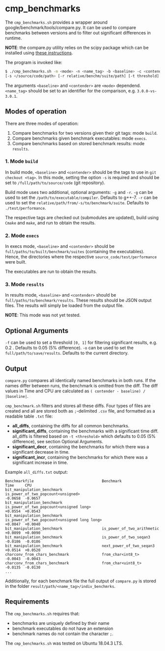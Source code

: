 # cmp_benchmarks

The `cmp_benchmarks.sh` provides a wrapper around google/benchmark/tools/compare.py. It can be used to compare benchmarks between versions and to filter out significant differences in runtime. 

**NOTE**: the compare.py utility relies on the scipy package which can be installed using [these instructions](https://www.scipy.org/install.html).

The program is invoked like:
``` bash
$ ./cmp_benchmarks.sh -m <mode> -n <name_tag> -b <baseline> -c <contender> \
[-s </source/code/path> [-r relative/benchm/suite/path] [-t threshold] [-o results/path] [-g compiler] 
```

The arguments `<baseline>` and `<contender>` are `<mode>` dependend.
    `<name_tag>` should be set to an identifier for the comparison, e.g. `3.0.0-vs-3.0.1`.

## Modes of operation

There are three modes of operation:

1. Compare benchmarks for two versions given their git tags: mode `build`.
2. Compare benchmarks given benchmark executables: mode `execs`.
3. Compare benchmarks based on stored benchmark results: mode `results`.

### 1. Mode `build`

In build mode, `<baseline>` and `<contender>` should be the tags to use in `git checkout <tag>`. 
    In this mode, setting the option `-s` is required and should be set to `/full/path/to/source/code` (git repository). 

Build mode uses two additional, optional arguments: `-g` and `-r`. 
`-g` can be used to set the `/path/to/executable/compiler`. Defaults to g++-7.
`-r` can be used to set the `relative/path/from/-s/to/benchmark/suite`. Defaults to `./test/performance`.

The respective tags are checked out (submodules are updated), build using `Cmake` and `make`, and run to obtain the results. 

### 2. Mode `execs`

In execs mode, `<baseline>` and `<contender>` should be `full/paths/to/built/benchmark/suites` (containing the executables).
    Hence, the directories where the respective `source_code/test/performance` were built.

The executables are run to obtain the results.

### 3. Mode `results`

In results mode, `<baseline>` and `<contender>` should be `full/paths/to/benchmark/results`. 
    These results should be JSON output files. The results will simply be loaded from the output file.

**NOTE**:  This mode was not yet tested.

## Optional Arguments

`-f` can be used to set a threshold `[0, 1]` for filtering significant results, e.g. 0.2 . Defaults to 0.05 (5% difference).
`-o` can be used to set the `full/path/to/save/results`. Defaults to the current directory.


## Output

`compare.py` compares all identically named benchmarks in both runs. If the names differ between runs, the benchmark is omitted 
from the diff. The diff values in Time and CPU are calculated as `( contender - baseline) / |baseline|`.

`cmp_benchmark.sh` filters and stores all these diffs. Four types of files are created and all are
stored both as `;`-delimited `.csv` file, and formatted as a readable table `.txt` file:

* **all_diffs**, containing the diffs for all common benchmarks.
* **significant_diffs**, containing the benchmarks with a significant time diff.
    all_diffs is filtered based on `-t <threshold>` which defaults to 0.05 (5% difference), see section Optional Arguments.
* **significant_decr**, containing the benchmarks for which there was a significant decrease in time. 
* **significant_incr**, containing the benchmarks for which there was a significant increase in time. 

Example `all_diffs.txt` output:
```
Benchmarkfile                               Benchmark                                                              Time     CPU
bit_manipulation_benchmark                  is_power_of_two_popcount<unsigned>                                     -0.0658  -0.0657
bit_manipulation_benchmark                  is_power_of_two_popcount<unsigned long>                                +0.0554  +0.0543
bit_manipulation_benchmark                  is_power_of_two_popcount<unsigned long long>                           +0.0047  +0.0040
bit_manipulation_benchmark                  is_power_of_two_arithmetic                                             +0.0099  +0.0090
bit_manipulation_benchmark                  is_power_of_two_seqan3                                                 -0.0186  -0.0186
bit_manipulation_benchmark                  next_power_of_two_seqan3                                               +0.0514  +0.0520
charconv_from_chars_benchmark               from_char<int8_t>                                                      -0.0043  -0.0043
charconv_from_chars_benchmark               from_char<uint8_t>                                                     -0.0135  -0.0130
...
```

Additionally, for each benchmark file the full output of `compare.py` is stored in the folder `result/path/<name_tag>/indiv_benchmrks`.

## Requirements

The `cmp_benchmarks.sh` requires that:
* benchmarks are uniquely defined by their name
* benchmark executables do not have an extension
* benchmark names do not contain the character `;`.

The `cmp_benchmarks.sh` was tested on Ubuntu 18.04.3 LTS.

